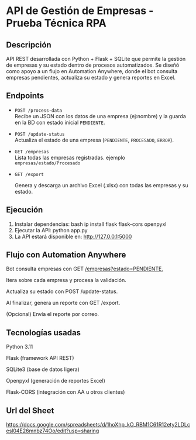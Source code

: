 # API de Gestión de Empresas - Prueba Técnica RPA

##  Descripción
API REST desarrollada con Python + Flask + SQLite que permite la gestión de empresas y su estado dentro de procesos automatizados.
Se diseñó como apoyo a un flujo en Automation Anywhere, donde el bot consulta empresas pendientes, actualiza su estado y genera reportes en Excel.

## Endpoints
- `POST /process-data`  
  Recibe un JSON con los datos de una empresa (ej:nombre) y la guarda en la BD con estado inicial `PENDIENTE`.

- `POST /update-status`  
  Actualiza el estado de una empresa (`PENDIENTE`, `PROCESADO`, `ERROR`).

- `GET /empresas`  
  Lista todas las empresas registradas.
  ejemplo ` empresas/estado/Procesado` 

- `GET /export`

  Genera y descarga un archivo Excel (.xlsx) con todas las empresas y su estado.

## Ejecución
1. Instalar dependencias:
   bash
   ip install flask flask-cors openpyxl
2. Ejecutar la API:
    python app.py
3. La API estará disponible en:
    http://127.0.0.1:5000


## Flujo con Automation Anywhere

  Bot consulta empresas con GET [/empresas?estado=PENDIENTE.](http://127.0.0.1:5000/empresas/estado/Pendiente)

  Itera sobre cada empresa y procesa la validación.

  Actualiza su estado con POST /update-status.

  Al finalizar, genera un reporte con GET /export.

  (Opcional) Envía el reporte por correo.

## Tecnologías usadas

  Python 3.11

  Flask (framework API REST)

  SQLite3 (base de datos ligera)

  Openpyxl (generación de reportes Excel)

  Flask-CORS (integración con AA u otros clientes)

## Url del Sheet
  https://docs.google.com/spreadsheets/d/1hoXhp_kO_RBM1C61R12ety2LDLcesl04E26mnbz74Oo/edit?usp=sharing  
